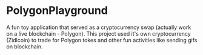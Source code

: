 # PolygonPlayground

A fun toy application that served as a cryptocurrency swap (actually work on a live blockchain - Polygon). This project used it's own cryptocurrency (Zidlcoin) to trade for Polygon tokes and other fun activities like sending gifs on blockchain.
